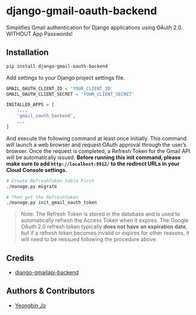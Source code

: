 # django-gmail-oauth-backend

Simplifies Gmail authentication for Django applications using OAuth 2.0. WITHOUT App Passwords!

## Installation

```bash
pip install django-gmail-oauth-backend
```

Add settings to your Django project settings file.

```python
GMAIL_OAUTH_CLIENT_ID = 'YOUR_CLIENT_ID'
GMAIL_OAUTH_CLIENT_SECRET = 'YOUR_CLIENT_SECRET'

INSTALLED_APPS = [
    ...,
    'gmail_oauth_backend',
    ...
]
```

And execute the following command at least once initially. This command will launch a web browser and request OAuth approval through the user’s browser. Once the request is completed, a Refresh Token for the Gmail API will be automatically issued. __Before running this init command, please make sure to add `http://localhost:8912/` to the redirect URLs in your Cloud Console settings.__

```bash
# Create RefreshToken table First
./manage.py migrate

# Then get the RefreshToken
./manage.py init_gmail_oauth_token
```

> Note: The Refresh Token is stored in the database and is used to automatically refresh the Access Token when it expires. The Google OAuth 2.0 refresh token typically **does not have an expiration date**, but if a refresh token becomes invalid or expires for other reasons, it will need to be reissued following the procedure above.

## Credits

- [django-gmailapi-backend](https://github.com/dolfim/django-gmailapi-backend)

## Authors & Contributors

- [Yeongbin Jo](iam.yeongbin.jo@gmail.com)